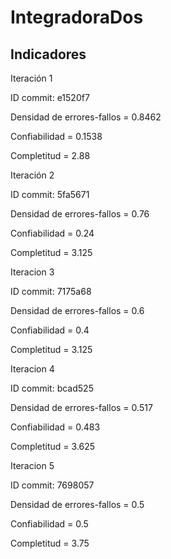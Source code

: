 # IntegradoraDos
## Indicadores

Iteración 1

ID commit: e1520f7

   Densidad de errores-fallos = 0.8462
   
   Confiabilidad = 0.1538
   
   Completitud = 2.88

Iteración 2

ID commit: 5fa5671

   Densidad de errores-fallos = 0.76
   
   Confiabilidad = 0.24
   
   Completitud = 3.125
   
 Iteracion 3
 
 ID commit: 7175a68
 
   Densidad de errores-fallos = 0.6
   
   Confiabilidad = 0.4
   
   Completitud = 3.125
   
  Iteracion 4
  
  ID commit: bcad525
  
   Densidad de errores-fallos = 0.517
   
   Confiabilidad = 0.483
   
   Completitud = 3.625
   
  Iteracion 5
  
  ID commit: 7698057
  
   Densidad de errores-fallos = 0.5
   
   Confiabilidad = 0.5
   
   Completitud = 3.75
  
   
  

